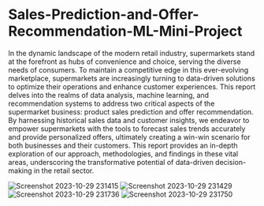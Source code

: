 # Sales-Prediction-and-Offer-Recommendation-ML-Mini-Project

In the dynamic landscape of the modern retail industry, supermarkets stand at 
the forefront as hubs of convenience and choice, serving the diverse needs of consumers.
To maintain a competitive edge in this ever-evolving marketplace, supermarkets are increasingly
turning to data-driven solutions to optimize their operations and enhance customer experiences.
This report delves into the realms of data analysis, machine learning, and recommendation systems 
to address two critical aspects of the supermarket business: product sales prediction and offer
recommendation. By harnessing historical sales data and customer insights, we endeavor to empower
supermarkets with the tools to forecast sales trends accurately and provide personalized offers, 
ultimately creating a win-win scenario for both businesses and their customers. This report provides
an in-depth exploration of our approach, methodologies, and findings in these vital areas,
underscoring the transformative potential of data-driven decision-making in the retail sector.

![Screenshot 2023-10-29 231415](https://github.com/rishikesh-revandikar/Sales-Prediction-and-Offer-Recommendation-ML-Mini-Project/assets/131595278/5e2b2478-801a-4f15-9d49-866b0c35d116)
![Screenshot 2023-10-29 231429](https://github.com/rishikesh-revandikar/Sales-Prediction-and-Offer-Recommendation-ML-Mini-Project/assets/131595278/1277f1f0-7857-450e-ae3c-b0b7ee9a0c66)
![Screenshot 2023-10-29 231736](https://github.com/rishikesh-revandikar/Sales-Prediction-and-Offer-Recommendation-ML-Mini-Project/assets/131595278/409bffdc-ec89-4192-9f7f-867aac9538f3)
![Screenshot 2023-10-29 231750](https://github.com/rishikesh-revandikar/Sales-Prediction-and-Offer-Recommendation-ML-Mini-Project/assets/131595278/2a1b8991-89dc-4acf-b16e-ef24be9720e1)
